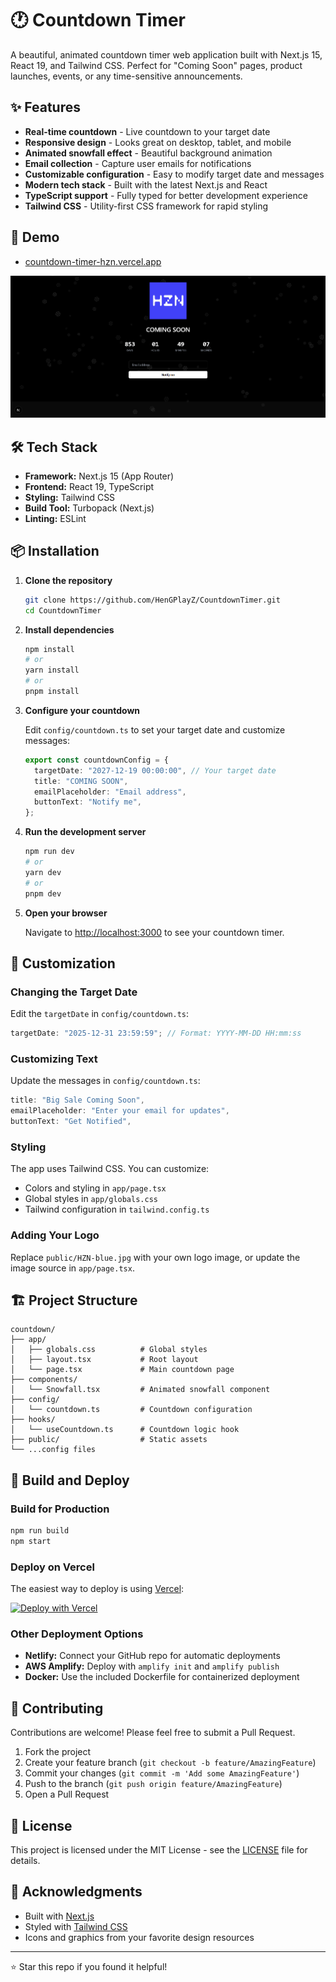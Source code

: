# 🕐 Countdown Timer

A beautiful, animated countdown timer web application built with Next.js 15, React 19, and Tailwind CSS. Perfect for "Coming Soon" pages, product launches, events, or any time-sensitive announcements.

## ✨ Features

- **Real-time countdown** - Live countdown to your target date
- **Responsive design** - Looks great on desktop, tablet, and mobile
- **Animated snowfall effect** - Beautiful background animation
- **Email collection** - Capture user emails for notifications
- **Customizable configuration** - Easy to modify target date and messages
- **Modern tech stack** - Built with the latest Next.js and React
- **TypeScript support** - Fully typed for better development experience
- **Tailwind CSS** - Utility-first CSS framework for rapid styling

## 🚀 Demo 
- [countdown-timer-hzn.vercel.app](https://countdown-timer-hzn.vercel.app)

![Countdown Timer Preview](public/screenshot.png)

## 🛠️ Tech Stack

- **Framework:** Next.js 15 (App Router)
- **Frontend:** React 19, TypeScript
- **Styling:** Tailwind CSS
- **Build Tool:** Turbopack (Next.js)
- **Linting:** ESLint

## 📦 Installation

1. **Clone the repository**

   ```bash
   git clone https://github.com/HenGPlayZ/CountdownTimer.git
   cd CountdownTimer
   ```

2. **Install dependencies**

   ```bash
   npm install
   # or
   yarn install
   # or
   pnpm install
   ```

3. **Configure your countdown**

   Edit `config/countdown.ts` to set your target date and customize messages:

   ```typescript
   export const countdownConfig = {
     targetDate: "2027-12-19 00:00:00", // Your target date
     title: "COMING SOON",
     emailPlaceholder: "Email address",
     buttonText: "Notify me",
   };
   ```

4. **Run the development server**

   ```bash
   npm run dev
   # or
   yarn dev
   # or
   pnpm dev
   ```

5. **Open your browser**

   Navigate to [http://localhost:3000](http://localhost:3000) to see your countdown timer.

## 🎨 Customization

### Changing the Target Date

Edit the `targetDate` in `config/countdown.ts`:

```typescript
targetDate: "2025-12-31 23:59:59"; // Format: YYYY-MM-DD HH:mm:ss
```

### Customizing Text

Update the messages in `config/countdown.ts`:

```typescript
title: "Big Sale Coming Soon",
emailPlaceholder: "Enter your email for updates",
buttonText: "Get Notified",
```

### Styling

The app uses Tailwind CSS. You can customize:

- Colors and styling in `app/page.tsx`
- Global styles in `app/globals.css`
- Tailwind configuration in `tailwind.config.ts`

### Adding Your Logo

Replace `public/HZN-blue.jpg` with your own logo image, or update the image source in `app/page.tsx`.

## 🏗️ Project Structure

```
countdown/
├── app/
│   ├── globals.css          # Global styles
│   ├── layout.tsx           # Root layout
│   └── page.tsx             # Main countdown page
├── components/
│   └── Snowfall.tsx         # Animated snowfall component
├── config/
│   └── countdown.ts         # Countdown configuration
├── hooks/
│   └── useCountdown.ts      # Countdown logic hook
├── public/                  # Static assets
└── ...config files
```

## 🚀 Build and Deploy

### Build for Production

```bash
npm run build
npm start
```

### Deploy on Vercel

The easiest way to deploy is using [Vercel](https://vercel.com):

[![Deploy with Vercel](https://vercel.com/button)](https://vercel.com/new/clone?repository-url=https://github.com/HenGPlayZ/CountdownTimer)

### Other Deployment Options

- **Netlify:** Connect your GitHub repo for automatic deployments
- **AWS Amplify:** Deploy with `amplify init` and `amplify publish`
- **Docker:** Use the included Dockerfile for containerized deployment

## 🤝 Contributing

Contributions are welcome! Please feel free to submit a Pull Request.

1. Fork the project
2. Create your feature branch (`git checkout -b feature/AmazingFeature`)
3. Commit your changes (`git commit -m 'Add some AmazingFeature'`)
4. Push to the branch (`git push origin feature/AmazingFeature`)
5. Open a Pull Request

## 📝 License

This project is licensed under the MIT License - see the [LICENSE](LICENSE) file for details.

## 🙏 Acknowledgments

- Built with [Next.js](https://nextjs.org/)
- Styled with [Tailwind CSS](https://tailwindcss.com/)
- Icons and graphics from your favorite design resources

---

⭐ Star this repo if you found it helpful!
